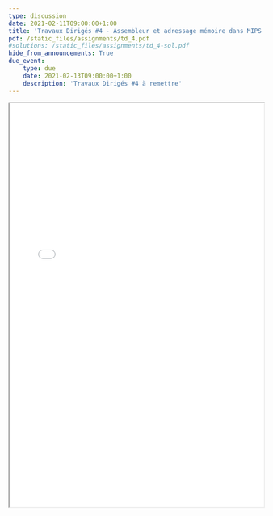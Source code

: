 ```yaml
---
type: discussion
date: 2021-02-11T09:00:00+1:00
title: 'Travaux Dirigés #4 - Assembleur et adressage mémoire dans MIPS'
pdf: /static_files/assignments/td_4.pdf
#solutions: /static_files/assignments/td_4-sol.pdf
hide_from_announcements: True
due_event:
    type: due
    date: 2021-02-13T09:00:00+1:00
    description: 'Travaux Dirigés #4 à remettre'
---
```

<iframe src="{{ page.pdf | prepend: site.baseurl | prepend : site.url}}" width="100%" height="800em"></iframe>
